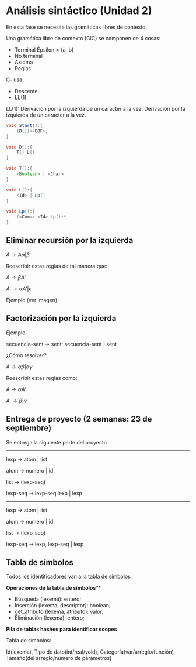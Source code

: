 # Análisis sintáctico (Unidad 2)

En esta fase se necesita las gramáticas libres de contexto.

Una gramática libre de contexto (GlC) se componen de 4 cosas:

* Terminal Épsilon = \{a, b\}
* No terminal
* Axioma
* Reglas

C\- usa:

- Descente
- LL(1)

LL(1): Derivación por la izquierda de un caracter a la vez: Derivación por la
izquierda de un caracter a la vez.

```java
void Start():{
    (D())+<EOF>;
}

void D():{
    T() L()
}

void T():{
    <Boolean> | <Char>
}

void L():{
    <Id> | Lp()
}

void Lp():{
    (<Coma> <Id> Lp())*
}
```

## Eliminar recursión por la izquierda

$A \rightarrow A \alpha | \beta$

Reescribir estas reglas de tal manera que:

$A \rightarrow \beta A'$

$A' \rightarrow \alpha A'| \epsilon$

Ejemplo (ver imagen):

## Factorización por la izquierda

Ejemplo:

secuencia-sent $\rightarrow$ sent; secuencia-sent | sent

¿Cómo resolver?

$A \rightarrow \alpha \beta | \alpha \gamma$

Reescribir estas reglas como:

$A \rightarrow \alpha A'$

$A' \rightarrow \beta | \gamma$

## Entrega de proyecto (2 semanas: 23 de septiembre)

Se entrega la siguiente parte del proyecto

---

lexp $\rightarrow$ atom | list

atom $\rightarrow$ numero | id

list $\rightarrow$  (lexp\-seq)

lexp\-seq $\rightarrow$ lexp\-seq lexp | lexp

---

lexp $\rightarrow$ atom | list

atom $\rightarrow$ numero | id

list $\rightarrow$  (lexp\-seq)

lexp\-seq $\rightarrow$ lexp, lexp\-seq | lexp

## Tabla de símbolos

Todos los identificadores van a la tabla de símbolos

**Operaciones de la tabla de símbolos****

- Búsqueda (lexema): entero;
- Inserción (lexema, descriptor): boolean;
- get_atributo (lexema, atributo): valor;
- Eliminación (lexema): entero;

**Pila de tablas hashes para identificar scopes**

Tabla de símbolos:

Id(lexema), Tipo de dato(int/real/void), Categoría(var/arreglo/función),
Tamaño(del arreglo/número de parámetros)